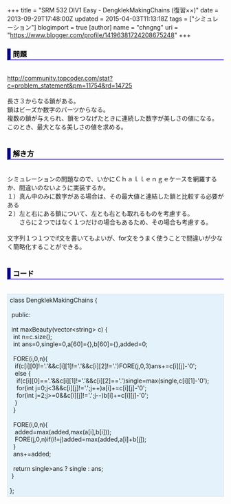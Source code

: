 +++
title = "SRM 532 DIV1 Easy - DengklekMakingChains (復習××)"
date = 2013-09-29T17:48:00Z
updated = 2015-04-03T11:13:18Z
tags = ["シミュレーション"]
blogimport = true 
[author]
	name = "chngng"
	uri = "https://www.blogger.com/profile/14196381724208675248"
+++

<div dir="ltr" style="text-align: left;" trbidi="on"><h3 style="border-bottom: 2px solid slateblue; border-left: 8px solid navy; color: black; padding: 0px 0px 1px 5px;">問題 </h3><br /><a href="http://community.topcoder.com/stat?c=problem_statement&amp;pm=11754&amp;rd=14725" target="_blank">http://community.topcoder.com/stat?c=problem_statement&amp;pm=11754&amp;rd=14725</a><br /><br />長さ３からなる鎖がある。<br />鎖はビーズか数字のパーツからなる。<br />複数の鎖が与えられ、鎖をつなげたときに連続した数字が美しさの値になる。<br />このとき、最大となる美しさの値を求める。<br /><br /><h3 style="border-bottom: 2px solid slateblue; border-left: 8px solid navy; color: black; padding: 0px 0px 1px 5px;">解き方 </h3><br />シミュレーションの問題なので、いかにＣｈａｌｌｅｎｇｅケースを網羅するか、間違いのないように実装するか。<br />１）真ん中のみに数字がある場合は、その最大値と連結した鎖と比較する必要がある<br />２）左と右にある鎖について、左とも右とも取れるものを考慮する。<br />　　さらに２つではなく１つだけの場合もあるため、その場合も考慮する。<br /><br />文字列１つ１つでif文を書いてもよいが、for文をうまく使うことで間違いが少なく簡略化することができる。<br /><br /><h3 style="border-bottom: 2px solid slateblue; border-left: 8px solid navy; color: black; padding: 0px 0px 1px 5px;">コード </h3><br /><div style="background-color: #e3f2fb; border: 1px dotted #CCCCCC; padding: 5px;">class DengklekMakingChains {<br /><br /><span class="Apple-tab-span" style="white-space: pre;"> </span>public:<br /><br /><span class="Apple-tab-span" style="white-space: pre;"> </span>int maxBeauty(vector&lt;string&gt; c) {<br /><span class="Apple-tab-span" style="white-space: pre;">  </span>int n=c.size();<br /><span class="Apple-tab-span" style="white-space: pre;">  </span>int ans=0,single=0,a[60]={},b[60]={},added=0;<br /><br /><span class="Apple-tab-span" style="white-space: pre;">  </span>FORE(i,0,n){<br /><span class="Apple-tab-span" style="white-space: pre;">   </span>if(c[i][0]!='.'&amp;&amp;c[i][1]!='.'&amp;&amp;c[i][2]!='.')FORE(j,0,3)ans+=c[i][j]-'0';<br /><span class="Apple-tab-span" style="white-space: pre;">   </span>else {<br /><span class="Apple-tab-span" style="white-space: pre;">    </span>if(c[i][0]=='.'&amp;&amp;c[i][1]!='.'&amp;&amp;c[i][2]=='.')single=max(single,c[i][1]-'0');<br /><span class="Apple-tab-span" style="white-space: pre;">    </span>for(int j=0;j&lt;3&amp;&amp;c[i][j]!='.';j++)a[i]+=c[i][j]-'0';<br /><span class="Apple-tab-span" style="white-space: pre;">    </span>for(int j=2;j&gt;=0&amp;&amp;c[i][j]!='.';j--)b[i]+=c[i][j]-'0';<br /><span class="Apple-tab-span" style="white-space: pre;">   </span>}<br /><span class="Apple-tab-span" style="white-space: pre;">  </span>}<br /><br /><span class="Apple-tab-span" style="white-space: pre;">  </span>FORE(i,0,n){<br /><span class="Apple-tab-span" style="white-space: pre;">   </span>added=max(added,max(a[i],b[i]));<br /><span class="Apple-tab-span" style="white-space: pre;">   </span>FORE(j,0,n)if(i!=j)added=max(added,a[i]+b[j]);<br /><span class="Apple-tab-span" style="white-space: pre;">  </span>}<br /><span class="Apple-tab-span" style="white-space: pre;">  </span>ans+=added;<br /><br /><span class="Apple-tab-span" style="white-space: pre;">  </span>return single&gt;ans ? single : ans;<br /><span class="Apple-tab-span" style="white-space: pre;"> </span>}<br /><br />};</div></div>
